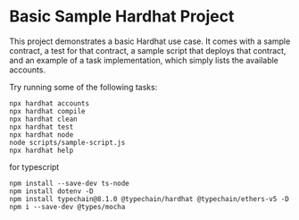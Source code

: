 # Basic Sample Hardhat Project

This project demonstrates a basic Hardhat use case. It comes with a sample contract, a test for that contract, a sample script that deploys that contract, and an example of a task implementation, which simply lists the available accounts.

Try running some of the following tasks:

```shell
npx hardhat accounts
npx hardhat compile
npx hardhat clean
npx hardhat test
npx hardhat node
node scripts/sample-script.js
npx hardhat help
```

for typescript
```shell
npm install --save-dev ts-node
npm install dotenv -D
npm install typechain@8.1.0 @typechain/hardhat @typechain/ethers-v5 -D 
npm i --save-dev @types/mocha
```
